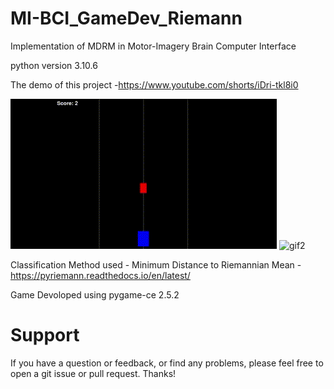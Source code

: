 # MI-BCI_GameDev_Riemann
Implementation of MDRM in Motor-Imagery Brain Computer Interface 

python version 3.10.6

The demo of this project
-https://www.youtube.com/shorts/iDri-tkl8i0

![gif1](https://github.com/Miisar-tyj/MI-BCI_GameDev_Riemann/blob/main/gif1.gif)
![gif2](https://github.com/Miisar-tyj/MI-BCI_GameDev_Riemann/blob/main/gif2.gif)

Classification Method used - Minimum Distance to Riemannian Mean
-https://pyriemann.readthedocs.io/en/latest/

Game Devoloped using pygame-ce 2.5.2 

# Support
If you have a question or feedback, or find any problems, please feel free to open a git issue or pull request. Thanks!
